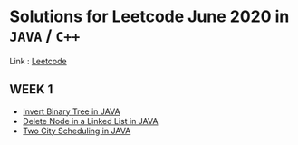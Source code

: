 # Solutions for Leetcode June 2020 in `JAVA` / `C++` 

Link : [Leetcode](https://leetcode.com/explore/featured/card/june-leetcoding-challenge/)

## WEEK 1

* [Invert Binary Tree in JAVA](https://github.com/abhisheksurve45/leetcode-july-2020/blob/master/WEEK1/InvertBinaryTree.java)
* [Delete Node in a Linked List in JAVA](https://github.com/abhisheksurve45/leetcode-july-2020/blob/master/WEEK1/DeleteNodeLinkedList.java)
* [Two City Scheduling in JAVA](https://github.com/abhisheksurve45/leetcode-july-2020/blob/master/WEEK1/TwoCityScheduling.java)
